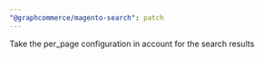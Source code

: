 ```yaml
---
"@graphcommerce/magento-search": patch
---
```


Take the per_page configuration in account for the search results
